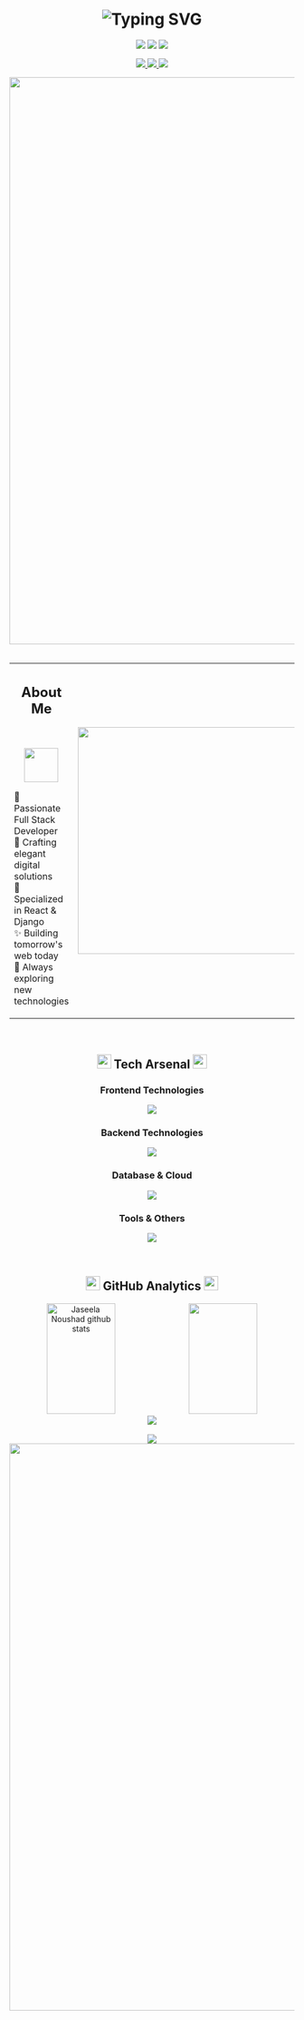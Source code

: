 <div align="center">

<!-- Name Animation -->
<h1 align="center">
  <img src="https://readme-typing-svg.herokuapp.com?font=poppins&size=45&duration=4000&pause=1000&color=FF69B4&center=true&vCenter=true&random=false&width=600&height=70&lines=Jaseela+Noushad;Full+Stack+Developer;" alt="Typing SVG" />
</h1>

<!-- Animated Badges -->
<p align="center">
  <img src="https://img.shields.io/badge/PRO-Full%20Stack%20Developer-ff69b4?style=for-the-badge&logo=dev.to&logoColor=white&labelColor=ff1493" />
  <img src="https://komarev.com/ghpvc/?username=jasln1414&style=for-the-badge&color=ff69b4&label=PROFILE+VIEWS" />
  <img src="https://img.shields.io/badge/FOCUS-Web%20Development-ff1493?style=for-the-badge&labelColor=ff69b4" />
</p>

<!-- Social Links -->
<p align="center">
  <a href="https://www.linkedin.com/in/jaseela-noushad-161a332b4/" target="_blank">
    <img src="https://img.shields.io/badge/-LinkedIn-ff69b4?style=for-the-badge&logo=Linkedin&logoColor=white&labelColor=ff1493" />
  </a>
  <a href="mailto:Jaseela1414@gmail.com" target="_blank">
    <img src="https://img.shields.io/badge/-Email-ff1493?style=for-the-badge&logo=Gmail&logoColor=white&labelColor=ff69b4" />
  </a>
  <a href="https://drive.google.com/file/d/1K26E9HOVCzEeQPmWOPSxc42bJjOmtb6t/view?usp=sharing" target="_blank">
    <img src="https://img.shields.io/badge/-Resume-ff69b4?style=for-the-badge&logo=Adobe&logoColor=white&labelColor=ff1493" />
  </a>
</p>

<!-- Animated Divider -->
<img src="https://user-images.githubusercontent.com/74038190/212284115-f47cd8ff-2ffb-4b04-b5bf-4d1c14c0247f.gif" width="1000" />

</div>

<!-- About Me Section -->
<br>
<div align="center">
  <table>
    <tr>
      <td width="50%">
        <h2 align="center"; padding-bottom="40px">About Me</h2>
        <br>
        <p align="center">
          <img src="https://user-images.githubusercontent.com/74038190/216122041-518ac897-8d92-4c6b-9b3f-ca01dcaf38ee.png" width="60" />
        </p>
        <p align="left">
          🌸 Passionate Full Stack Developer<br>
          💫 Crafting elegant digital solutions<br>
          🎯 Specialized in React & Django<br>
          ✨ Building tomorrow's web today<br>
          🚀 Always exploring new technologies
        </p>
      </td>
      <td width="50%">
        <img src="https://user-images.githubusercontent.com/74038190/229223263-cf2e4b07-2615-4f87-9c38-e37600f8381a.gif" width="400" />
      </td>
    </tr>
  </table>
</div>

<!-- Skills Section -->
<br>
<h2 align="center">
  <img src="https://media2.giphy.com/media/QssGEmpkyEOhBCb7e1/giphy.gif?cid=ecf05e47a0n3gi1bfqntqmob8g9aid1oyj2wr3ds3mg700bl&rid=giphy.gif" width="25">
  Tech Arsenal
  <img src="https://media2.giphy.com/media/QssGEmpkyEOhBCb7e1/giphy.gif?cid=ecf05e47a0n3gi1bfqntqmob8g9aid1oyj2wr3ds3mg700bl&rid=giphy.gif" width="25">
</h2>

<div align="center">
  
### Frontend Technologies
<p align="center">
  <img src="https://skillicons.dev/icons?i=react,redux,js,ts,html,css,tailwind,figma&theme=light&perline=10" />
</p>

### Backend Technologies  
<p align="center">
  <img src="https://skillicons.dev/icons?i=python,django&theme=light&perline=10" />
</p>

### Database & Cloud
<p align="center">
  <img src="https://skillicons.dev/icons?i=mysql,postgres,aws,docker,kubernetes&theme=light&perline=10" />
</p>

### Tools & Others
<p align="center">
  <img src="https://skillicons.dev/icons?i=git,github,vscode,linux,bash&theme=light&perline=10" />
</p>

</div>

<!-- GitHub Stats -->
<br>
<h2 align="center">
  <img src="https://media.giphy.com/media/iY8CRBdQXODJSCERIr/giphy.gif" width="25">
  GitHub Analytics
  <img src="https://media.giphy.com/media/iY8CRBdQXODJSCERIr/giphy.gif" width="25">
</h2>

<div align="center">
  <img width="49%" height="195px" src="https://github-readme-stats.vercel.app/api?username=jasln1414&show_icons=true&count_private=true&hide_border=true&title_color=ff69b4&icon_color=ff69b4&text_color=c9d1d9&bg_color=0d1117" alt="Jaseela Noushad github stats" /> 
  <img width="49%" height="195px" src="https://github-readme-stats.vercel.app/api/top-langs/?username=jasln1414&layout=compact&hide_border=true&title_color=ff69b4&text_color=c9d1d9&bg_color=0d1117" />
</div>

<div align="center">
  <img src="https://github-readme-streak-stats.herokuapp.com/?user=jasln1414&theme=black-ice&hide_border=true&stroke=ff69b4&ring=ff69b4&fire=ff1493&currStreakLabel=ff69b4&background=0d1117" />
</div>



<!-- Quote -->
<br>
<div align="center">
  <img src="https://quotes-github-readme.vercel.app/api?type=horizontal&theme=radical&quote=Code%20is%20like%20humor.%20When%20you%20have%20to%20explain%20it,%20it's%20bad.&author=Cory%20House" />
</div>

<!-- Footer -->
<img src="https://user-images.githubusercontent.com/74038190/212284115-f47cd8ff-2ffb-4b04-b5bf-4d1c14c0247f.gif" width="1000" />

<div align="center">
  <img src="https://user-images.githubusercontent.com/74038190/235224431-e8c8c12e-6826-47f1
